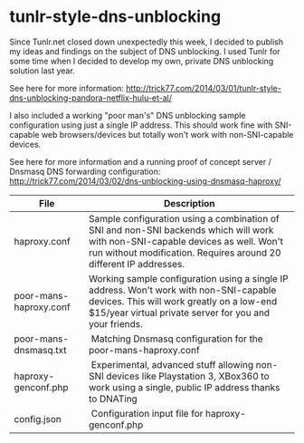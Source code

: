 tunlr-style-dns-unblocking
==========================

Since Tunlr.net closed down unexpectedly this week, I decided to publish my ideas and findings on the subject of DNS unblocking. I used Tunlr for some time when I decided to develop my own, private DNS unblocking solution last year.

See here for more information: http://trick77.com/2014/03/01/tunlr-style-dns-unblocking-pandora-netflix-hulu-et-al/

I also included a working "poor man's" DNS unblocking sample configuration using just a single IP address. This should work fine with SNI-capable web browsers/devices but totally won't work with non-SNI-capable devices.

See here for more information and a running proof of concept server / Dnsmasq DNS forwarding configuration: http://trick77.com/2014/03/02/dns-unblocking-using-dnsmasq-haproxy/

| File | Description          |
| ------------- | ----------- |
| haproxy.conf      | Sample configuration using a combination of SNI and non-SNI backends which will work with non-SNI-capable devices as well. Won't run without modification. Requires around 20 different IP addresses.|
| poor-mans-haproxy.conf     | Working sample configuration using a single IP address. Won't work with non-SNI-capable devices. This will work greatly on a low-end $15/year virtual private server for you and your friends.    |
| poor-mans-dnsmasq.txt | Matching Dnsmasq configuration for the poor-mans-haproxy.conf |
| haproxy-genconf.php | Experimental, advanced stuff allowing non-SNI devices like Playstation 3, XBox360 to work using a single, public IP address thanks to DNATing |
| config.json | Configuration input file for haproxy-genconf.php |

